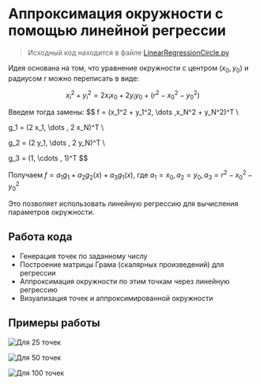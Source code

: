 # Аппроксимация окружности с помощью линейной регрессии

> Исходный код находится в файле [LinearRegressionCircle.py](/LinearRegressionCircle.py)

Идея основана на том, что уравнение окружности с центром $(x_0, y_0)$ и радиусом $r$ можно переписать в виде:

$$x_i^2 + y_i^2 = 2 x_i x_0 + 2 y_i y_0 + (r^2 - x_0^2 - y_0^2)$$

Введем тогда замены:
$$
f = (x_1^2 + y_1^2, \dots ,x_N^2 + y_N^2)^T \\

g_1 = (2 x_1, \dots , 2 x_N)^T \\

g_2 = (2 y_1, \dots , 2 y_N)^T \\

g_3 = (1, \cdots , 1)^T
$$

Получаем $f = a_1 g_1 + a_2 g_2(x) + a_3 g_1(x)$, где $a_1=x_0, a_2=y_0,a_3=r^2 - x_0^2 - y_0^2$

Это позволяет использовать линейную регрессию для вычисления параметров окружности.

## Работа кода

* Генерация точек по заданному числу
* Построение матрицы Грама (скалярных произведений) для регрессии
* Аппроксимация окружности по этим точкам через линейную регрессию
* Визуализация точек и аппроксимированной окружности

## Примеры работы

![Для 25 точек](/img/25.png)

![Для 50 точек](/img/50.png)

![Для 100 точек](/img/100.png)